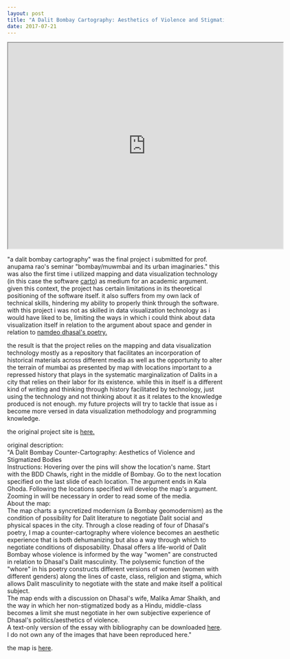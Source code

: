 ```yaml
---
layout: post
title: "A Dalit Bombay Cartography: Aesthetics of Violence and Stigmatized Bodies"
date: 2017-07-21
---
```

<iframe src="http://d1v8u1ev1s9e4n.cloudfront.net/585a18105ccacf44bbd12b15" width="640" height="480"></iframe>

<p>"a dalit bombay cartography" was the final project i submitted for prof. anupama rao's seminar "bombay/muwmbai and its urban imaginaries." this was also the first time i utilized mapping and data visualization technology (in this case the software <a href="https://carto.com/">carto</a>) as medium for an academic argument. given this context, the project has certain limitations in its theoretical positioning of the software itself. it also suffers from my own lack of technical skills, hindering my ability to properly think through the software. with this project i was not as skilled in data visualization technology as i would have liked to be, limiting the ways in which i could think about data visualization itself in relation to the argument about space and gender in relation to <a href="http://www.poetryinternationalweb.net/pi/site/poet/item/10525/Namdeo-Dhasal">namdeo dhasal's poetry.</a></p>
<p> the result is that the project relies on the mapping and data visualization technology mostly as a repository that facilitates an incorporation of historical materials across different media as well as the opportunity to alter the terrain of mumbai as presented by map with locations important to a repressed history that plays in the systematic marginalization of Dalits in a city that relies on their labor for its existence. while this in itself is a different kind of writing and thinking through history facilitated by technology, just using the technology and not thinking about it as it relates to the knowledge produced is not enough. my future projects will try to tackle that issue as i become more versed in data visualization methodology and programming knowledge.</p> 
<p>
the original project site is <a href="http://newhive.com/josdchavez/dalitbombay">here.</a> 
</p>
original description:<br> 
"A Dalit Bombay Counter-Cartography: Aesthetics of Violence and Stigmatized Bodies<br> 
Instructions: Hovering over the pins will show the location's name. Start with the BDD Chawls, right in the middle of Bombay. Go to the next location specified on the last slide of each location. The argument ends in Kala Ghoda. Following the locations specified will develop the map's argument. Zooming in will be necessary in order to read some of the media. <br>
About the map:<br>
The map charts a syncretized modernism (a Bombay geomodernism) as the condition of possibility for Dalit literature to negotiate Dalit social and physical spaces in the city. Through a close reading of four of Dhasal's poetry, I map a counter-cartography where violence becomes an aesthetic experience that is both dehumanizing but also a way through which to negotiate conditions of disposability. Dhasal offers a life-world of Dalit Bombay whose violence is informed by the way "women" are constructed in relation to Dhasal's Dalit masculinity. The polysemic function of the "whore" in his poetry constructs different versions of women (women with different genders) along the lines of caste, class, religion and stigma, which allows Dalit masculinity to negotiate with the state and make itself a political subject.<br> 
The map ends with a discussion on Dhasal's wife, Malika Amar Shaikh, and the way in which her non-stigmatized body as a Hindu, middle-class becomes a limit she must negotiate in her own subjective experience of Dhasal's politics/aesthetics of violence. 
<br>
A text-only version of the essay with bibliography can be downloaded <a href="http://d1v8u1ev1s9e4n.cloudfront.net/585a17855ccacf44bbd12b0a">here</a>. 
<br>
I do not own any of the images that have been reproduced here."
<p>the map is <a href="http://d1v8u1ev1s9e4n.cloudfront.net/585a18105ccacf44bbd12b15">here</a>. 
